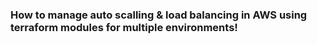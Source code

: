 ### How to manage auto scalling & load balancing in AWS using terraform modules for multiple environments!
